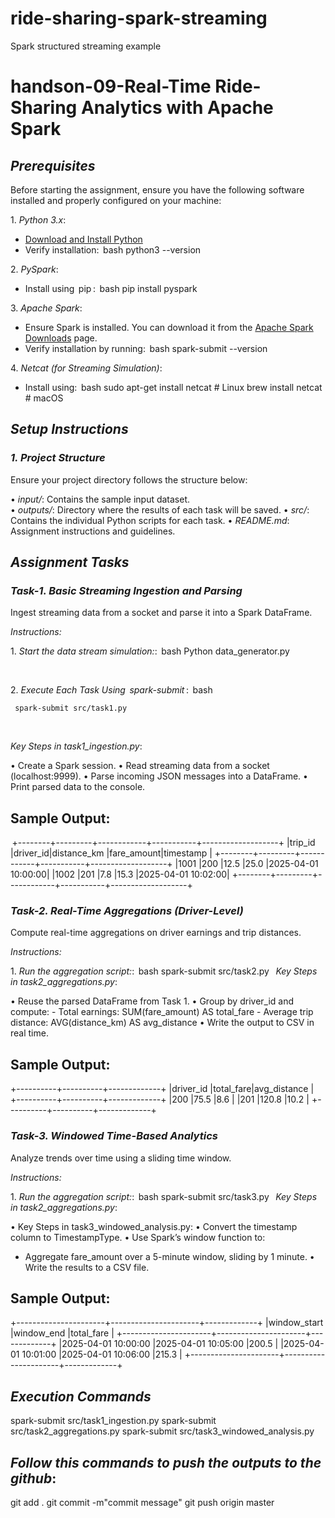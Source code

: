# ride-sharing-spark-streaming
Spark structured streaming example
# handson-09-Real-Time Ride-Sharing Analytics with Apache Spark

## *Prerequisites*

Before starting the assignment, ensure you have the following software installed and properly configured on your machine:

1.⁠ ⁠*Python 3.x*:
   - [Download and Install Python](https://www.python.org/downloads/)
   - Verify installation:
     ⁠ bash
     python3 --version
      ⁠

2.⁠ ⁠*PySpark*:
   - Install using ⁠ pip ⁠:
     ⁠ bash
     pip install pyspark
      ⁠

3.⁠ ⁠*Apache Spark*:
   - Ensure Spark is installed. You can download it from the [Apache Spark Downloads](https://spark.apache.org/downloads.html) page.
   - Verify installation by running:
     ⁠ bash
     spark-submit --version
      ⁠

4.⁠ ⁠*Netcat (for Streaming Simulation)*:
   - Install using:
      ⁠ bash
     sudo apt-get install netcat  # Linux
     brew install netcat          # macOS
      ⁠     

## *Setup Instructions*

### *1. Project Structure*

Ensure your project directory follows the structure below:

•⁠  ⁠*input/*: Contains the sample input dataset.  
•⁠  ⁠*outputs/*: Directory where the results of each task will be saved.
•⁠  ⁠*src/*: Contains the individual Python scripts for each task.
•⁠  ⁠*README.md*: Assignment instructions and guidelines.

## *Assignment Tasks*  

### *Task-1. Basic Streaming Ingestion and Parsing*

Ingest streaming data from a socket and parse it into a Spark DataFrame.

*Instructions:*

1.⁠ ⁠*Start the data stream simulation:*:
   ⁠ bash
   Python data_generator.py
   
    ⁠

2.⁠ ⁠*Execute Each Task Using ⁠ spark-submit ⁠*:
   ⁠ bash
 
     spark-submit src/task1.py

    ⁠

  *Key Steps in task1_ingestion.py*:

•⁠  ⁠Create a Spark session.
•⁠  ⁠Read streaming data from a socket (localhost:9999).
•⁠  ⁠Parse incoming JSON messages into a DataFrame.
•⁠  ⁠Print parsed data to the console.

  ## Sample Output:

 
⁠ +--------+---------+------------+-----------+-------------------+
|trip_id |driver_id|distance_km |fare_amount|timestamp         |
+--------+---------+------------+-----------+-------------------+
|1001    |200      |12.5        |25.0       |2025-04-01 10:00:00|
|1002    |201      |7.8         |15.3       |2025-04-01 10:02:00|
+--------+---------+------------+-----------+-------------------+
 ⁠

### *Task-2. Real-Time Aggregations (Driver-Level)*

Compute real-time aggregations on driver earnings and trip distances.

*Instructions:*

1.⁠ ⁠*Run the aggregation script:*:
   ⁠ bash
      spark-submit src/task2.py
    ⁠
  *Key Steps in task2_aggregations.py*:

•⁠  ⁠Reuse the parsed DataFrame from Task 1.
•⁠  ⁠Group by driver_id and compute:
    - Total earnings: SUM(fare_amount) AS total_fare
    - Average trip distance: AVG(distance_km) AS avg_distance
•⁠  ⁠Write the output to CSV in real time.

  ## Sample Output:


+----------+----------+-------------+
|driver_id |total_fare|avg_distance |
+----------+----------+-------------+
|200       |75.5      |8.6          |
|201       |120.8     |10.2         |
+----------+----------+-------------+


### *Task-3. Windowed Time-Based Analytics*

Analyze trends over time using a sliding time window.

*Instructions:*

1.⁠ ⁠*Run the aggregation script:*:
   ⁠ bash
      spark-submit src/task3.py
    ⁠
  *Key Steps in task2_aggregations.py*:

•⁠  ⁠Key Steps in task3_windowed_analysis.py:
•⁠  ⁠Convert the timestamp column to TimestampType.
•⁠  ⁠Use Spark’s window function to:
   - Aggregate fare_amount over a 5-minute window, sliding by 1 minute.
•⁠  ⁠Write the results to a CSV file.

  ## Sample Output:


+----------------------+----------------------+-------------+
|window_start          |window_end            |total_fare   |
+----------------------+----------------------+-------------+
|2025-04-01 10:00:00   |2025-04-01 10:05:00   |200.5        |
|2025-04-01 10:01:00   |2025-04-01 10:06:00   |215.3        |
+----------------------+----------------------+-------------+


## *Execution Commands*


spark-submit src/task1_ingestion.py
spark-submit src/task2_aggregations.py
spark-submit src/task3_windowed_analysis.py


## *Follow this commands to push the outputs to the github*:


git add .
git commit -m"commit message"
git push origin master
